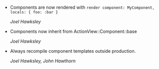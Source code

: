 *   Components are now rendered with `render component: MyComponent, locals: { foo: :bar }`

    *Joel Hawksley*

*   Components now inherit from ActionView::Component::base

    *Joel Hawksley*

*   Always recompile component templates outside production.

    *Joel Hawksley, John Hawthorn*

